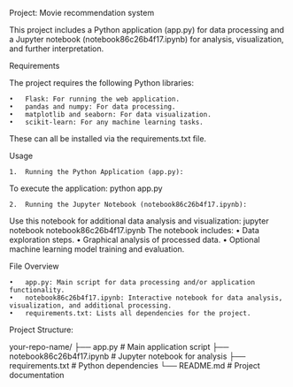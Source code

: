 Project: Movie recommendation system

This project includes a Python application (app.py) for data processing and a Jupyter notebook (notebook86c26b4f17.ipynb) for analysis, visualization, and further interpretation.

Requirements

The project requires the following Python libraries:

	•	Flask: For running the web application.
	•	pandas and numpy: For data processing.
	•	matplotlib and seaborn: For data visualization.
	•	scikit-learn: For any machine learning tasks.

These can all be installed via the requirements.txt file.

Usage

	1.	Running the Python Application (app.py):
To execute the application: python app.py

	2.	Running the Jupyter Notebook (notebook86c26b4f17.ipynb):
Use this notebook for additional data analysis and visualization: jupyter notebook notebook86c26b4f17.ipynb
The notebook includes:
	•	Data exploration steps.
	•	Graphical analysis of processed data.
	•	Optional machine learning model training and evaluation.

File Overview

	•	app.py: Main script for data processing and/or application functionality.
	•	notebook86c26b4f17.ipynb: Interactive notebook for data analysis, visualization, and additional processing.
	•	requirements.txt: Lists all dependencies for the project.

Project Structure:

your-repo-name/
├── app.py                       # Main application script
├── notebook86c26b4f17.ipynb     # Jupyter notebook for analysis
├── requirements.txt             # Python dependencies
└── README.md                    # Project documentation

